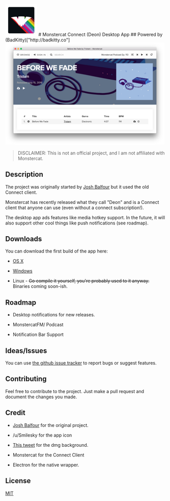 <img src="assets/icon.png" width="100">
# Monstercat Connect (Deon) Desktop App
## Powered by (BadKitty)["http://badkitty.co"]

<img src="assets/screenshot.png" width="500">

> DISCLAIMER: This is not an official project, and I am not affiliated with Monstercat.

## Description

The project was originally started by [Josh Balfour](https://github.com/joshbalfour/monstercat-connect-desktop-unofficial) but it used the old Connect client.

Monstercat has recently released what they call "Deon" and is a Connect client that anyone can use (even without a connect subscription!).

The desktop app ads features like media hotkey support. In the future, it will also support other cool things like push notifications (see roadmap).

## Downloads

You can download the first build of the app here:

* [OS X](https://github.com/joshbalfour/monstercat-connect-desktop-unofficial/releases/download/v0.1-alpha/OS.X.-.Unofficial.Monstercat.Connect.Desktop.dmg)

* [Windows](https://github.com/joshbalfour/monstercat-connect-desktop-unofficial/releases/download/v0.1-alpha/Windows.-.Unofficial.Monstercat.Connect.Desktop.Setup.exe)

* Linux - ~~Go compile it yourself, you're probably used to it anyway.~~ Binaries coming soon-ish.

## Roadmap

* Desktop notifications for new releases.

* MonstercatFM/ Podcast

* Notification Bar Support

## Ideas/Issues

You can use [the github issue tracker](https://github.com/joshbalfour/monstercat-connect-desktop-unofficial/issues/new) to report bugs or suggest features.

## Contributing

Feel free to contribute to the project. Just make a pull request and document the changes you made. 

## Credit

* [Josh Balfour](https://github.com/joshbalfour/monstercat-connect-desktop-unofficial) for the original project.

* /u/Smilesky for the app icon

* [This tweet](https://twitter.com/TheBlenderman49/status/738794652845940736) for the dmg background.

* Monstercat for the Connect Client

* Electron for the native wrapper.

## License

[MIT](license.md)
